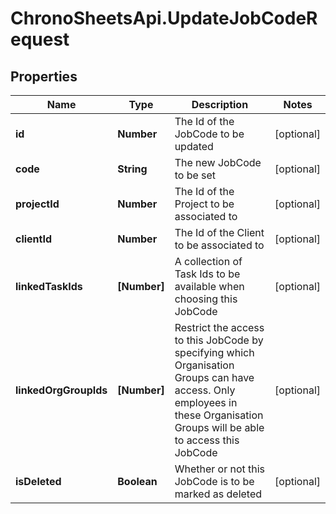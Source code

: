 # ChronoSheetsApi.UpdateJobCodeRequest

## Properties

Name | Type | Description | Notes
------------ | ------------- | ------------- | -------------
**id** | **Number** | The Id of the JobCode to be updated | [optional] 
**code** | **String** | The new JobCode to be set | [optional] 
**projectId** | **Number** | The Id of the Project to be associated to | [optional] 
**clientId** | **Number** | The Id of the Client to be associated to | [optional] 
**linkedTaskIds** | **[Number]** | A collection of Task Ids to be available when choosing this JobCode | [optional] 
**linkedOrgGroupIds** | **[Number]** | Restrict the access to this JobCode by specifying which Organisation Groups can have access.  Only employees in these Organisation Groups will be able to access this JobCode | [optional] 
**isDeleted** | **Boolean** | Whether or not this JobCode is to be marked as deleted | [optional] 


